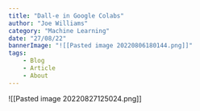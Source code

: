 ```yaml
---
title: "Dall-e in Google Colabs"
author: "Joe Williams"
category: "Machine Learning"
date: "27/08/22"
bannerImage: "![[Pasted image 20220806180144.png]]"
tags:
    - Blog
    - Article
    - About
---
```

![[Pasted image 20220827125024.png]]